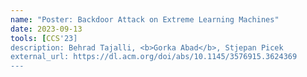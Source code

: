 ```yaml
---
name: "Poster: Backdoor Attack on Extreme Learning Machines"
date: 2023-09-13    
tools: [CCS'23]
description: Behrad Tajalli, <b>Gorka Abad</b>, Stjepan Picek
external_url: https://dl.acm.org/doi/abs/10.1145/3576915.3624369
---
```

